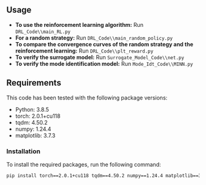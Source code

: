 ## Usage

- **To use the reinforcement learning algorithm:** Run `DRL_Code\\main_RL.py`
- **For a random strategy:** Run `DRL_Code\\main_random_policy.py`
- **To compare the convergence curves of the random strategy and the reinforcement learning:** Run `DRL_Code\\plt_reward.py`
- **To verify the surrogate model:** Run `Surrogate_Model_Code\\net.py`
- **To verify the mode identification model:** Run `Mode_Idt_Code\\MINN.py`


## Requirements

This code has been tested with the following package versions:

- Python: 3.8.5
- torch: 2.0.1+cu118
- tqdm: 4.50.2
- numpy: 1.24.4
- matplotlib: 3.7.3

### Installation

To install the required packages, run the following command:

```bash
pip install torch==2.0.1+cu118 tqdm==4.50.2 numpy==1.24.4 matplotlib==3.7.3
